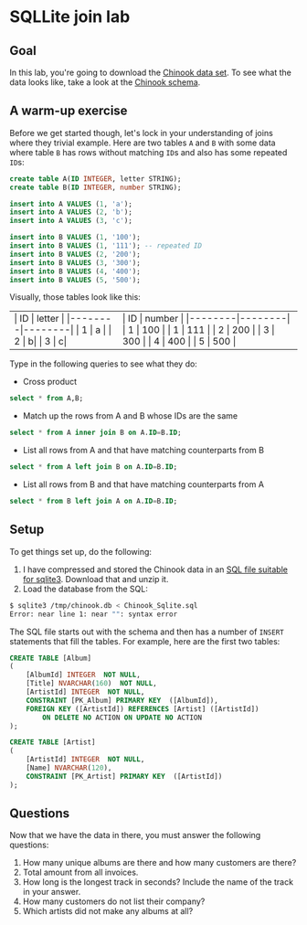 # SQLLite join lab

## Goal

In this lab, you're going to download the [Chinook data set](https://chinookdatabase.codeplex.com/). To see what the data looks like, take a look at the [Chinook schema](https://chinookdatabase.codeplex.com/wikipage?title=Chinook_Schema&referringTitle=Home).

## A warm-up exercise

Before we get started though, let's lock in your understanding of joins where they trivial example. Here are two tables `A` and `B` with some data where table `B` has rows without matching `ID`s and also has some repeated `ID`s:

```sql
create table A(ID INTEGER, letter STRING);
create table B(ID INTEGER, number STRING);

insert into A VALUES (1, 'a');
insert into A VALUES (2, 'b');
insert into A VALUES (3, 'c');

insert into B VALUES (1, '100');
insert into B VALUES (1, '111'); -- repeated ID
insert into B VALUES (2, '200');
insert into B VALUES (3, '300');
insert into B VALUES (4, '400');
insert into B VALUES (5, '500');
```

Visually, those tables look like this:

<table>
<tr>
<td>
| ID | letter |
|--------|--------|
|  1      | a       |
| 2 | b|
| 3 | c|
</td>
<td>
| ID | number |
|--------|--------|
| 1 | 100 |
| 1 | 111 |
| 2 | 200 |
| 3 | 300 |
| 4 | 400 |
| 5 | 500 |
</td>
</tr>
</table>

Type in the following queries to see what they do:

* Cross product
```sql
select * from A,B;
```

* Match up the rows from A and B whose IDs are the same
```sql
select * from A inner join B on A.ID=B.ID;
```

* List all rows from A and that have matching counterparts from B
```sql
select * from A left join B on A.ID=B.ID;
```

* List all rows from B and that have matching counterparts from A
```sql
select * from B left join A on A.ID=B.ID;
```

## Setup

To get things set up, do the following:
 
1. I have compressed and stored the Chinook data in an [SQL file suitable for sqlite3](https://github.com/parrt/cs601/blob/master/labs/resources/Chinook_Sqlite.sql.zip?raw=true).  Download that and unzip it.
2. Load the database from the SQL:
```bash
$ sqlite3 /tmp/chinook.db < Chinook_Sqlite.sql
Error: near line 1: near "": syntax error
```

The SQL file starts out with the schema and then has a number of `INSERT` statements that fill the tables. For example, here are the first two tables:

```sql
CREATE TABLE [Album]
(
    [AlbumId] INTEGER  NOT NULL,
    [Title] NVARCHAR(160)  NOT NULL,
    [ArtistId] INTEGER  NOT NULL,
    CONSTRAINT [PK_Album] PRIMARY KEY  ([AlbumId]),
    FOREIGN KEY ([ArtistId]) REFERENCES [Artist] ([ArtistId]) 
		ON DELETE NO ACTION ON UPDATE NO ACTION
);

CREATE TABLE [Artist]
(
    [ArtistId] INTEGER  NOT NULL,
    [Name] NVARCHAR(120),
    CONSTRAINT [PK_Artist] PRIMARY KEY  ([ArtistId])
);
```

## Questions

Now that we have the data in there, you must answer the following questions:

1. How many unique albums are there and how many customers are there?
1. Total amount from all invoices.
1. How long is the longest track in seconds? Include the name of the track in your answer.
1. How many customers do not list their company?
1. Which artists did not make any albums at all?
